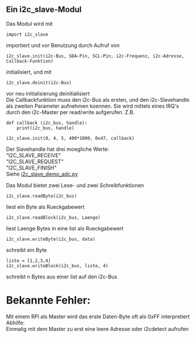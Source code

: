 ## Ein i2c_slave-Modul
Das Modul wird mit 
```
import i2c_slave
```
importiert und vor Benutzung durch Aufruf von
```
i2c_slave.init(i2c-Bus, SDA-Pin, SCL-Pin, i2c-Frequenz, i2c-Adresse, Callback-Funktion)
```
initialisiert, und mit
```
i2c_slave.deinit(i2c-Bus)
```
vor neu initialisierung deinitialisiert\
Die Callbackfunktion muss den i2c-Bus als ersten, und den i2c-Slavehandle als zweiten Parameter aufnehmen koennen. Sie wird mittels eines IRQ's durch den i2c-Master per read/write aufgerufen. Z.B.
```
def callback (i2c_bus, handle):
    print(i2c_bus, handle)

i2c_slave.init(0, 4, 5, 400*1000, 0x47, callback)
```
Der Slavehandle hat drei moegliche Werte:\
"I2C_SLAVE_RECEIVE"\
"I2C_SLAVE_REQUEST"\
"I2C_SLAVE_FINISH"\
Siehe [i2c_slave_demo_adc.py](i2c_slave_demo_adc.py)

Das Modul bietet zwei Lese- und zwei Schreibfunktionen
```
i2c_slave.readByte(i2c_bus)
```
liest ein Byte als Rueckgabewert
```
i2c_slave.readBlock(i2c_bus, Laenge) 
```
liest Laenge Bytes in eine list als Rueckgabewert
```
i2c_slave.writeByte(i2c_bus, data)
```
schreibt ein Byte
```
liste = [1,2,3,4]
i2c_slave.writeBlock(i2c_bus, liste, 4)
```
schreibt n Bytes aus einer list auf den i2c-Bus

# Bekannte Fehler:
Mit einem RPi als Master wird das erste Daten-Byte oft als 0xFF interpretiert\
Abhilfe:\
Einmalig mit dem Master zu erst eine leere Adresse oder i2cdetect aufrufen

